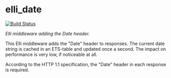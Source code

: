 # elli_date

[![Build Status][Travis badge]][Travis link]

[Travis badge]: https://travis-ci.org/elli-lib/elli_date.svg?branch=master
[Travis link]: https://travis-ci.org/elli-lib/elli_date

*Elli middleware adding the Date header.*

This Elli middleware adds the "Date" header to responses. The current
date string is cached in an ETS-table and updated once a second. The
impact on performance is very low, if noticeable at all.

According to the HTTP 1.1 specification, the "Date" header in each
response is required.
